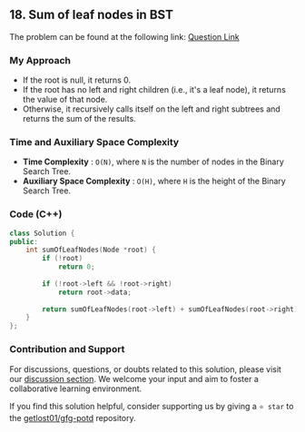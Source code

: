 ## 18. Sum of leaf nodes in BST
The problem can be found at the following link: [Question Link](https://www.geeksforgeeks.org/problems/sum-of-leaf-nodes-in-bst/1)

### My Approach
- If the root is null, it returns 0.
- If the root has no left and right children (i.e., it's a leaf node), it returns the value of that node.
- Otherwise, it recursively calls itself on the left and right subtrees and returns the sum of the results.

### Time and Auxiliary Space Complexity

- **Time Complexity** : `O(N)`, where `N` is the number of nodes in the Binary Search Tree.
- **Auxiliary Space Complexity** : `O(H)`, where `H` is the height of the Binary Search Tree.

### Code (C++)
```cpp
class Solution {
public:
    int sumOfLeafNodes(Node *root) {
        if (!root)
            return 0;
        
        if (!root->left && !root->right)
            return root->data;
        
        return sumOfLeafNodes(root->left) + sumOfLeafNodes(root->right);
    }
};
```

### Contribution and Support

For discussions, questions, or doubts related to this solution, please visit our [discussion section](https://github.com/getlost01/gfg-potd/discussions). We welcome your input and aim to foster a collaborative learning environment.

If you find this solution helpful, consider supporting us by giving a `⭐ star` to the [getlost01/gfg-potd](https://github.com/getlost01/gfg-potd) repository.
